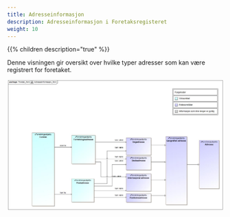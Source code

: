 ```yaml
---
title: Adresseinformasjon
description: Adresseinformasjon i Foretaksregisteret
weight: 10
---
```


{{% children description="true" %}}

Denne visningen gir oversikt over hvilke typer adresser som kan være registrert for foretaket.

![AdresserFR](https://github.com/brreg/informasjonsmodeller/blob/main/foretaksregisteret/forretningsobjektmodeller/Adresseinformasjon.jpg?raw=true)


